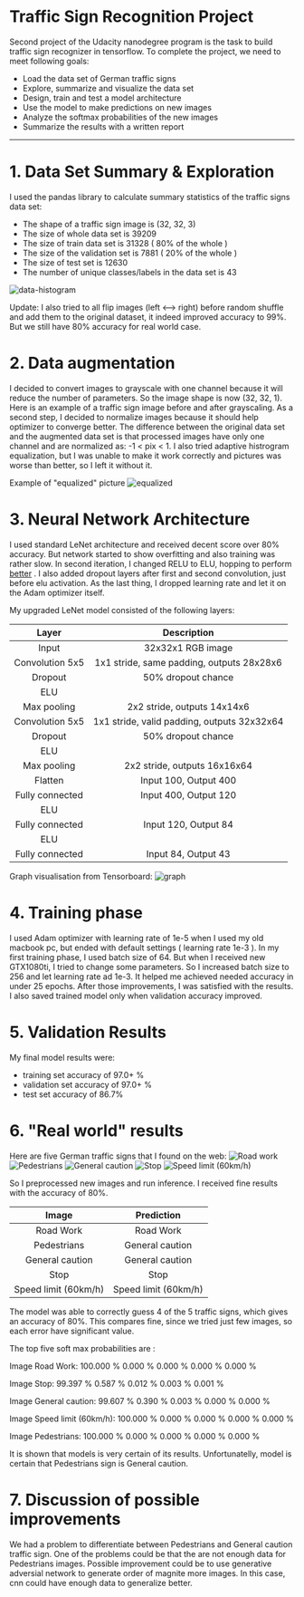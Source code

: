 # Traffic Sign Recognition Project

Second project of the Udacity nanodegree program is the task to build traffic sign recognizer in tensorflow.
To complete the project, we need to meet following goals:

* Load the data set of German traffic signs
* Explore, summarize and visualize the data set
* Design, train and test a model architecture
* Use the model to make predictions on new images
* Analyze the softmax probabilities of the new images
* Summarize the results with a written report

---


[//]: # (Image References)

[image1]: ./examples/05050.ppm "pic1"
[image2]: ./examples/05650.ppm "pic2"
[image3]: ./examples/07142.ppm "pic3"
[image4]: ./examples/09028.ppm "pic4"
[image5]: ./examples/11721.ppm "pic5"
[image6]: ./new_images/g1.jpg "pic6"
[image7]: ./new_images/g2.jpg "pic7"
[image8]: ./new_images/g3.jpg "pic8"
[image9]: ./new_images/g4.jpg "pic9"
[image10]: ./new_images/g5.jpg "pic10"
[image11]: ./graph.png "graph"
[image12]: ./histogram.png "histogram"
[image13]: ./equalized.png "equalized"





# 1. Data Set Summary & Exploration

I used the pandas library to calculate summary statistics of the traffic
signs data set:

* The shape of a traffic sign image is (32, 32, 3)
* The size of whole data set is 39209
* The size of train data set is 31328 ( 80% of the whole )
* The size of the validation set is 7881 ( 20% of the whole )
* The size of test set is 12630
* The number of unique classes/labels in the data set is 43

![data-histogram][image12]


Update: I also tried to all flip images (left <--> right) before random shuffle and add them to the original dataset, it indeed improved accuracy to 99%. But we still have 80% accuracy for real world case.





# 2. Data augmentation
I decided to convert images to grayscale with one channel because it will reduce the number of parameters. So the image shape is now (32, 32, 1). Here is an example of a traffic sign image before and after grayscaling.
As a second step, I decided to normalize images because it should help optimizer to converge better. 
The difference between the original data set and the augmented data set is that processed images have only one channel and are normalized as: -1 < pix < 1. I also tried adaptive histrogram equalization, but I was unable to make it work correctly and pictures was worse than better, so I left it without it. 

Example of "equalized" picture 
![equalized][image13]




# 3. Neural Network Architecture

I used standard LeNet architecture and received decent score over 80% accuracy. But network started to show overfitting and also training was rather slow. In second iteration, I changed RELU to ELU, hopping to perform [better](https://www.picalike.com/blog/2015/11/28/relu-was-yesterday-tomorrow-comes-elu/) . I also added dropout layers after first and second convolution, just before elu activation. As the last thing, I dropped learning rate and let it on the Adam optimizer itself. 

My upgraded LeNet model consisted of the following layers:

| Layer         		|     Description	        					| 
|:---------------------:|:---------------------------------------------:| 
| Input         		| 32x32x1 RGB image   							| 
| Convolution 5x5     	| 1x1 stride, same padding, outputs 28x28x6  	|
| Dropout           	| 50% dropout chance                        	|
| ELU					|												|
| Max pooling	      	| 2x2 stride,  outputs 14x14x6  				|
| Convolution 5x5     	| 1x1 stride, valid padding, outputs 32x32x64 	|
| Dropout           	| 50% dropout chance                        	|
| ELU					|												|
| Max pooling	      	| 2x2 stride,  outputs 16x16x64 				|
| Flatten       	    | Input 100, Output 400       					|
| Fully connected		| Input 400, Output 120       					|
| ELU		    		|           									|
| Fully connected		| Input 120, Output 84        					|
| ELU		    		|           									|
| Fully connected		| Input 84, Output 43        					|


Graph visualisation from Tensorboard:
![graph][image11]



# 4. Training phase
I used Adam optimizer with learning rate of 1e-5 when I used my old macbook pc, but ended with default settings ( learning rate 1e-3 ). In my first training phase, I used batch size of 64. But when I received new GTX1080ti, I tried to change some parameters. So I increased batch size to 256 and let learning rate ad 1e-3. It helped me achieved needed accuracy in under 25 epochs. After those improvements, I was satisfied with the results. I also saved trained model only when validation accuracy improved. 


# 5. Validation Results

My final model results were:
* training set accuracy of 97.0+ %
* validation set accuracy of 97.0+ % 
* test set accuracy of 86.7%


# 6. "Real world" results

Here are five German traffic signs that I found on the web:
![Road work](new_images/g1.jpg)
![Pedestrians](new_images/g2.jpg)
![General caution](new_images/g3.jpg)
![Stop](new_images/g4.jpg)
![Speed limit (60km/h)](new_images/g5.jpg)

So I preprocessed new images and run inference. I received fine results with the accuracy of 80%.

| Image			        |     Prediction	        					| 
|:---------------------:|:---------------------------------------------:| 
| Road Work      		| Road Work   									| 
| Pedestrians     		| General caution								|
| General caution		| General caution								|
| Stop		      		| Stop							 				|
| Speed limit (60km/h)	| Speed limit (60km/h)							|


The model was able to correctly guess 4 of the 5 traffic signs, which gives an accuracy of 80%. This compares fine, since we tried just few images, so each error have significant value.



The top five soft max probabilities are :

Image Road Work:
100.000 %
0.000 %
0.000 %
0.000 %
0.000 %

Image Stop:
99.397 %
0.587 %
0.012 %
0.003 %
0.001 %

Image General caution:
99.607 %
0.390 %
0.003 %
0.000 %
0.000 %

Image Speed limit (60km/h):
100.000 %
0.000 %
0.000 %
0.000 %
0.000 %

Image Pedestrians:
100.000 %
0.000 %
0.000 %
0.000 %
0.000 %

It is shown that models is very certain of its results. Unfortunatelly, model is certain that Pedestrians sign is General caution. 

# 7. Discussion of possible improvements
We had a problem to differentiate between Pedestrians and General caution traffic sign. One of the problems could be that the are not enough data for Pedestrians images. Possible improvement could be to use generative adversial network to generate order of magnite more images. In this case, cnn could have enough data to generalize better.